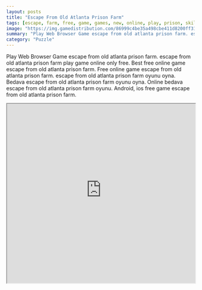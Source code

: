 ```yaml
---
layout: posts
title: "Escape From Old Atlanta Prison Farm"
tags: [escape, farm, free, game, games, new, online, play, prison, skill, download, free, eight, old, atlanta, free, online, games, oyna, game, free, games, play, play, games]
image: "https://img.gamedistribution.com/86999c4be35a498cbe411d8200ff3171.jpg"
summary: "Play Web Browser Game escape from old atlanta prison farm. escape from old atlanta prison farm play game online only free. Best free online game escape from old atlanta prison farm. Free online game escape from old atlanta prison farm. escape from old atlanta prison farm oyunu oyna. Bedava escape from old atlanta prison farm oyunu oyna. Online bedava escape from old atlanta prison farm oyunu. Android, ios free game escape from old atlanta prison farm."
category: "Puzzle"
---
```


Play Web Browser Game escape from old atlanta prison farm. escape from old atlanta prison farm play game online only free. Best free online game escape from old atlanta prison farm. Free online game escape from old atlanta prison farm. escape from old atlanta prison farm oyunu oyna. Bedava escape from old atlanta prison farm oyunu oyna. Online bedava escape from old atlanta prison farm oyunu. Android, ios free game escape from old atlanta prison farm.

<iframe width="100%" height="480px;" src="https://flash.gamedistribution.com?game=86999c4be35a498cbe411d8200ff3171"></iframe>